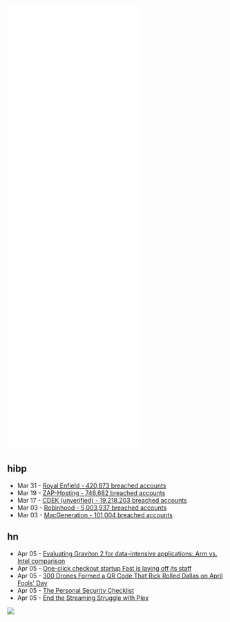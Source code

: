 ![Metrics](https://raw.githubusercontent.com/phixion/phixion/master/metrics.svg)

## hibp

<!--
for https://github.com/phixion/phixion/blob/main/.github/workflows/feeds.yml
-->
<!--START_SECTION:haveibeenpwnd-->
- Mar 31 - [Royal Enfield - 420,873 breached accounts](https://haveibeenpwned.com/PwnedWebsites#RoyalEnfield)
- Mar 19 - [ZAP-Hosting - 746,682 breached accounts](https://haveibeenpwned.com/PwnedWebsites#ZAPHosting)
- Mar 17 - [CDEK (unverified) - 19,218,203 breached accounts](https://haveibeenpwned.com/PwnedWebsites#CDEK)
- Mar 03 - [Robinhood - 5,003,937 breached accounts](https://haveibeenpwned.com/PwnedWebsites#Robinhood)
- Mar 03 - [MacGeneration - 101,004 breached accounts](https://haveibeenpwned.com/PwnedWebsites#MacGeneration)
<!--END_SECTION:haveibeenpwnd-->

## hn

<!--
for https://github.com/phixion/phixion/blob/main/.github/workflows/feeds.yml
-->
<!--START_SECTION:hn-->
- Apr 05 - [Evaluating Graviton 2 for data-intensive applications: Arm vs. Intel comparison](https://redpanda.com/blog/aws-graviton-2-arm-vs-x86-comparison/)
- Apr 05 - [One-click checkout startup Fast is laying off its staff](https://airtable.com/shrE4hEicav6l5uAy/tblRVSv9UklbXJbod)
- Apr 05 - [300 Drones Formed a QR Code That Rick Rolled Dallas on April Fools' Day](https://www.dallasobserver.com/music/dallas-got-rick-rolled-with-a-giant-qr-code-on-april-fools-day-13716928)
- Apr 05 - [The Personal Security Checklist](https://security-list.js.org/)
- Apr 05 - [End the Streaming Struggle with Plex](https://www.plex.tv/en-gb/blog/end-the-streaming-struggle-with-plex/)
<!--END_SECTION:hn-->

<!--
for https://yhype.me
-->
![](https://hit.yhype.me/github/profile?user_id=13013670)
